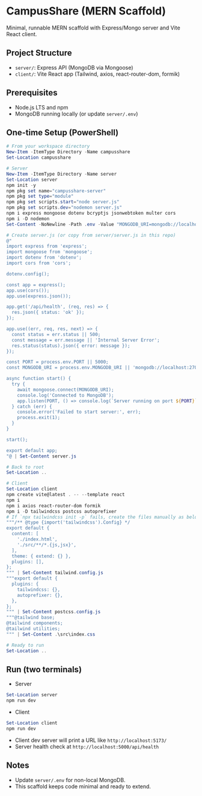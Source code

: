 CampusShare (MERN Scaffold)
===========================

Minimal, runnable MERN scaffold with Express/Mongo server and Vite React client.

Project Structure
-----------------
- `server/`: Express API (MongoDB via Mongoose)
- `client/`: Vite React app (Tailwind, axios, react-router-dom, formik)

Prerequisites
-------------
- Node.js LTS and npm
- MongoDB running locally (or update `server/.env`)

One-time Setup (PowerShell)
---------------------------
```powershell
# From your workspace directory
New-Item -ItemType Directory -Name campusshare
Set-Location campusshare

# Server
New-Item -ItemType Directory -Name server
Set-Location server
npm init -y
npm pkg set name="campusshare-server"
npm pkg set type="module"
npm pkg set scripts.start="node server.js"
npm pkg set scripts.dev="nodemon server.js"
npm i express mongoose dotenv bcryptjs jsonwebtoken multer cors
npm i -D nodemon
Set-Content -NoNewline -Path .env -Value "MONGODB_URI=mongodb://localhost:27017/campusshare`nPORT=5000`nJWT_SECRET=devsecret`n"

# Create server.js (or copy from server/server.js in this repo)
@"
import express from 'express';
import mongoose from 'mongoose';
import dotenv from 'dotenv';
import cors from 'cors';

dotenv.config();

const app = express();
app.use(cors());
app.use(express.json());

app.get('/api/health', (req, res) => {
  res.json({ status: 'ok' });
});

app.use((err, req, res, next) => {
  const status = err.status || 500;
  const message = err.message || 'Internal Server Error';
  res.status(status).json({ error: message });
});

const PORT = process.env.PORT || 5000;
const MONGODB_URI = process.env.MONGODB_URI || 'mongodb://localhost:27017/campusshare';

async function start() {
  try {
    await mongoose.connect(MONGODB_URI);
    console.log('Connected to MongoDB');
    app.listen(PORT, () => console.log(`Server running on port ${PORT}`));
  } catch (err) {
    console.error('Failed to start server:', err);
    process.exit(1);
  }
}

start();

export default app;
"@ | Set-Content server.js

# Back to root
Set-Location ..

# Client
Set-Location client
npm create vite@latest . -- --template react
npm i
npm i axios react-router-dom formik
npm i -D tailwindcss postcss autoprefixer
# If `npx tailwindcss init -p` fails, create the files manually as below
"""/** @type {import('tailwindcss').Config} */
export default {
  content: [
    './index.html',
    './src/**/*.{js,jsx}',
  ],
  theme: { extend: {} },
  plugins: [],
};
""" | Set-Content tailwind.config.js
"""export default {
  plugins: {
    tailwindcss: {},
    autoprefixer: {},
  },
};
""" | Set-Content postcss.config.js
"""@tailwind base;
@tailwind components;
@tailwind utilities;
""" | Set-Content .\src\index.css

# Ready to run
Set-Location ..
```

Run (two terminals)
-------------------
- Server
```powershell
Set-Location server
npm run dev
```

- Client
```powershell
Set-Location client
npm run dev
```

- Client dev server will print a URL like `http://localhost:5173/`
- Server health check at `http://localhost:5000/api/health`

Notes
-----
- Update `server/.env` for non-local MongoDB.
- This scaffold keeps code minimal and ready to extend.


